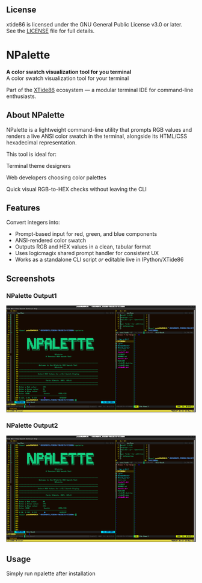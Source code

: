 ## License

xtide86 is licensed under the GNU General Public License v3.0 or later.  
See the [LICENSE](./LICENSE) file for full details.

# NPalette

**A color swatch visualization tool for you terminal**  
A color swatch visualization tool for your terminal

Part of the [XTide86](https://github.com/logicmagix/XTide86) ecosystem — a modular terminal IDE for command-line enthusiasts.

## About NPalette

NPalette is a lightweight command-line utility that prompts RGB values and renders a live ANSI color swatch in the terminal, alongside its HTML/CSS hexadecimal representation.

This tool is ideal for:

Terminal theme designers

Web developers choosing color palettes

Quick visual RGB-to-HEX checks without leaving the CLI

## Features

Convert integers into:
  - Prompt-based input for red, green, and blue components
  - ANSI-rendered color swatch
  - Outputs RGB and HEX values in a clean, tabular format
  - Uses logicmagix shared prompt handler for consistent UX
  - Works as a standalone CLI script *or* editable live in IPython/XTide86
        

## Screenshots

### NPalette Output1
![NPalette_Output1](Screenshots/Screenshot1.png)

### NPalette Output2
![NPalette_Output2](Screenshots/Screenshot2.png)


## Usage
Simply run npalette after installation




